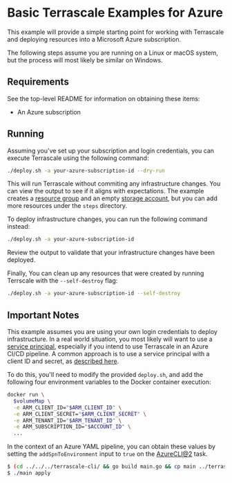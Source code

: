 # Basic Terrascale Examples for Azure

This example will provide a simple starting point for working with Terrascale and deploying resources into
a Microsoft Azure subscription.

The following steps assume you are running on a Linux or macOS system, but the process will most likely be similar on Windows.

## Requirements

See the top-level README for information on obtaining these items:

- An Azure subscription

## Running

Assuming you've set up your subscription and login credentials, you can execute Terrascale using the following command:

```bash
./deploy.sh -a your-azure-subscription-id --dry-run
```

This will run Terrascale without commiting any infrastructure changes. You can view the output to see if it aligns with expectations. The example
creates a [resource group](https://registry.terraform.io/providers/hashicorp/azurerm/latest/docs/resources/resource_group) and an empty
[storage account](https://registry.terraform.io/providers/hashicorp/azurerm/latest/docs/resources/storage_account), but you can add more 
resources under the `steps` directory.

To deploy infrastructure changes, you can run the following command instead:

```bash
./deploy.sh -a your-azure-subscription-id
```

Review the output to validate that your infrastructure changes have been deployed.

Finally, You can clean up any resources that were created by running Terrscale with the `--self-destroy` flag:

```bash
./deploy.sh -a your-azure-subscription-id --self-destroy
```

## Important Notes

This example assumes you are using your own login credentials to deploy infrastructure. In a real world situation, you most likely will
want to use a [service principal](https://docs.microsoft.com/en-us/azure/active-directory/develop/app-objects-and-service-principals), especially
if you intend to use Terrascale in an Azure CI/CD pipeline. A common approach is to use a service principal with a client ID and secret, as 
[described here](https://registry.terraform.io/providers/hashicorp/azurerm/latest/docs/guides/service_principal_client_secret).

To do this, you'll need to modify the provided `deploy.sh`, and add the following four environment variables to the Docker container execution:

```bash
docker run \
  $volumeMap \
  -e ARM_CLIENT_ID="$ARM_CLIENT_ID" \
  -e ARM_CLIENT_SECRET="$ARM_CLIENT_SECRET" \
  -e ARM_TENANT_ID="$ARM_TENANT_ID" \
  -e ARM_SUBSCRIPTION_ID="$ACCOUNT_ID" \
  ...
```

In the context of an Azure YAML pipeline, you can obtain these values by setting the `addSpnToEnvironment` input to `true` on the 
[AzureCLI@2](https://docs.microsoft.com/en-us/azure/devops/pipelines/tasks/deploy/azure-cli?view=azure-devops) task.

```bash
$ (cd ../../../terrascale-cli/ && go build main.go && cp main ../terrascale-oss/examples/azure)
$ ./main apply
```
